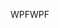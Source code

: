<span data-ttu-id="16f2a-101">WPF</span><span class="sxs-lookup"><span data-stu-id="16f2a-101">WPF</span></span>